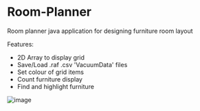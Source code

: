 # Room-Planner
Room planner java application for designing furniture room layout

Features:
- 2D Array to display grid
- Save/Load .raf .csv 'VacuumData' files
- Set colour of grid items
- Count furniture display
- Find and highlight furniture

![image](https://user-images.githubusercontent.com/40779493/218300852-aeb9fff4-bd39-4a54-9041-fd5b0d56d565.png)
